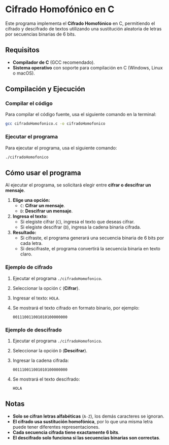 # Cifrado Homofónico en C  

Este programa implementa el **Cifrado Homofónico** en C, permitiendo el cifrado y descifrado de textos utilizando una sustitución aleatoria de letras por secuencias binarias de 6 bits.  

## Requisitos  

- **Compilador de C** (GCC recomendado).  
- **Sistema operativo** con soporte para compilación en C (Windows, Linux o macOS).  

## Compilación y Ejecución  

### Compilar el código  

Para compilar el código fuente, usa el siguiente comando en la terminal:  

```sh
gcc cifradoHomofonico.c -o cifradoHomofonico
```

### Ejecutar el programa  

Para ejecutar el programa, usa el siguiente comando:  

```sh
./cifradoHomofonico
```

## Cómo usar el programa  

Al ejecutar el programa, se solicitará elegir entre **cifrar o descifrar un mensaje**.  

1. **Elige una opción:**  
   - `C`: **Cifrar un mensaje**.  
   - `D`: **Descifrar un mensaje**.  
2. **Ingresa el texto:**  
   - Si elegiste cifrar (`C`), ingresa el texto que deseas cifrar.  
   - Si elegiste descifrar (`D`), ingresa la cadena binaria cifrada.  
3. **Resultado:**  
   - Si cifraste, el programa generará una secuencia binaria de 6 bits por cada letra.  
   - Si descifraste, el programa convertirá la secuencia binaria en texto claro.  

### **Ejemplo de cifrado**  

1. Ejecutar el programa `./cifradoHomofonico`.  
2. Seleccionar la opción `C` (**Cifrar**).  
3. Ingresar el texto: `HOLA`.  
4. Se mostrará el texto cifrado en formato binario, por ejemplo:  

   ```
   001110011001010100000000
   ```

### **Ejemplo de descifrado**  

1. Ejecutar el programa `./cifradoHomofonico`.  
2. Seleccionar la opción `D` (**Descifrar**).  
3. Ingresar la cadena cifrada:  

   ```
   001110011001010100000000
   ```

4. Se mostrará el texto descifrado:  

   ```
   HOLA
   ```

## Notas  

- **Solo se cifran letras alfabéticas** (`A-Z`), los demás caracteres se ignoran.  
- **El cifrado usa sustitución homofónica**, por lo que una misma letra puede tener diferentes representaciones.  
- **Cada secuencia cifrada tiene exactamente 6 bits**.  
- **El descifrado solo funciona si las secuencias binarias son correctas**.
